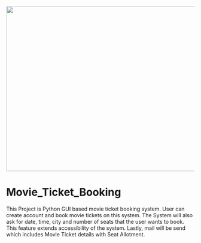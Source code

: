 <img src="https://www.techuz.com/blog/wp-content/uploads/2019/08/Online-Movie-Ticket-Booking-Banner-1-1280x720.jpg" height="440px" width="1020px">

# Movie_Ticket_Booking

This Project is Python GUI based movie ticket booking system. User can create account and book movie tickets on this system. 
The System will also ask for date, time, city and number of seats that the user wants to book. This feature extends accessibility of the system.
Lastly, mail will be send which includes Movie Ticket details with Seat Allotment.
